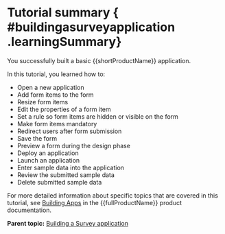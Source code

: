 # Tutorial summary { #buildingasurveyapplication .learningSummary}

You successfully built a basic {{shortProductName}} application.

In this tutorial, you learned how to:

-   Open a new application
-   Add form items to the form
-   Resize form items
-   Edit the properties of a form item
-   Set a rule so form items are hidden or visible on the form
-   Make form items mandatory
-   Redirect users after form submission
-   Save the form
-   Preview a form during the design phase
-   Deploy an application
-   Launch an application
-   Enter sample data into the application
-   Review the submitted sample data
-   Delete submitted sample data

For more detailed information about specific topics that are covered in this tutorial, see [Building Apps](cr_creating_and_managing_toc.md) in the {{fullProductName}} product documentation.

**Parent topic:** [Building a Survey application](tut_survey_application_OV.md)

